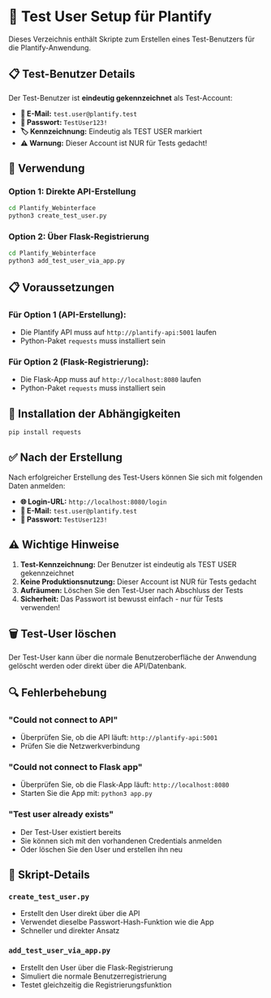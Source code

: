 # 🧪 Test User Setup für Plantify

Dieses Verzeichnis enthält Skripte zum Erstellen eines Test-Benutzers für die Plantify-Anwendung.

## 📋 Test-Benutzer Details

Der Test-Benutzer ist **eindeutig gekennzeichnet** als Test-Account:

- **📧 E-Mail:** `test.user@plantify.test`
- **🔑 Passwort:** `TestUser123!`
- **🏷️ Kennzeichnung:** Eindeutig als TEST USER markiert
- **⚠️ Warnung:** Dieser Account ist NUR für Tests gedacht!

## 🚀 Verwendung

### Option 1: Direkte API-Erstellung
```bash
cd Plantify_Webinterface
python3 create_test_user.py
```

### Option 2: Über Flask-Registrierung
```bash
cd Plantify_Webinterface
python3 add_test_user_via_app.py
```

## 📋 Voraussetzungen

### Für Option 1 (API-Erstellung):
- Die Plantify API muss auf `http://plantify-api:5001` laufen
- Python-Paket `requests` muss installiert sein

### Für Option 2 (Flask-Registrierung):
- Die Flask-App muss auf `http://localhost:8080` laufen
- Python-Paket `requests` muss installiert sein

## 🔧 Installation der Abhängigkeiten

```bash
pip install requests
```

## ✅ Nach der Erstellung

Nach erfolgreicher Erstellung des Test-Users können Sie sich mit folgenden Daten anmelden:

- **🌐 Login-URL:** `http://localhost:8080/login`
- **📧 E-Mail:** `test.user@plantify.test`
- **🔑 Passwort:** `TestUser123!`

## ⚠️ Wichtige Hinweise

1. **Test-Kennzeichnung:** Der Benutzer ist eindeutig als TEST USER gekennzeichnet
2. **Keine Produktionsnutzung:** Dieser Account ist NUR für Tests gedacht
3. **Aufräumen:** Löschen Sie den Test-User nach Abschluss der Tests
4. **Sicherheit:** Das Passwort ist bewusst einfach - nur für Tests verwenden!

## 🗑️ Test-User löschen

Der Test-User kann über die normale Benutzeroberfläche der Anwendung gelöscht werden oder direkt über die API/Datenbank.

## 🔍 Fehlerbehebung

### "Could not connect to API"
- Überprüfen Sie, ob die API läuft: `http://plantify-api:5001`
- Prüfen Sie die Netzwerkverbindung

### "Could not connect to Flask app"
- Überprüfen Sie, ob die Flask-App läuft: `http://localhost:8080`
- Starten Sie die App mit: `python3 app.py`

### "Test user already exists"
- Der Test-User existiert bereits
- Sie können sich mit den vorhandenen Credentials anmelden
- Oder löschen Sie den User und erstellen ihn neu

## 📝 Skript-Details

### `create_test_user.py`
- Erstellt den User direkt über die API
- Verwendet dieselbe Passwort-Hash-Funktion wie die App
- Schneller und direkter Ansatz

### `add_test_user_via_app.py`
- Erstellt den User über die Flask-Registrierung
- Simuliert die normale Benutzerregistrierung
- Testet gleichzeitig die Registrierungsfunktion